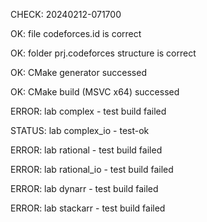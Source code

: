 CHECK: 20240212-071700
OK: file codeforces.id is correct
OK: folder prj.codeforces structure is correct
OK: CMake generator successed
OK: CMake build (MSVC x64) successed
ERROR: lab complex - test build failed
STATUS: lab complex_io - test-ok
ERROR: lab rational - test build failed
ERROR: lab rational_io - test build failed
ERROR: lab dynarr - test build failed
ERROR: lab stackarr - test build failed
